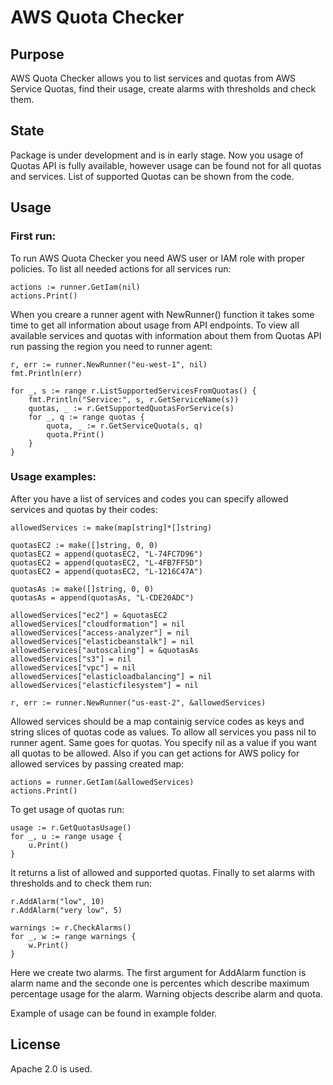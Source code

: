 # AWS Quota Checker
## Purpose
AWS Quota Checker allows you to list services and quotas from AWS Service Quotas, find their usage, create alarms with thresholds and check them.

## State
Package is under development and is in early stage. Now you usage of Quotas API is fully available, however usage can be found not for all quotas and services. List of supported Quotas can be shown from the code.

## Usage
### First run:
To run AWS Quota Checker you need AWS user or IAM role with proper policies. To list all needed actions for all services run:
```golang
actions := runner.GetIam(nil)
actions.Print()
```

When you creare a runner agent with NewRunner() function it takes some time to get all information about usage from API endpoints. To view all available services and quotas with information about them from Quotas API run passing the region you need to runner agent:
```golang
r, err := runner.NewRunner("eu-west-1", nil)
fmt.Println(err)

for _, s := range r.ListSupportedServicesFromQuotas() {
	fmt.Println("Service:", s, r.GetServiceName(s))
	quotas, _ := r.GetSupportedQuotasForService(s)
	for _, q := range quotas {
		quota, _ := r.GetServiceQuota(s, q)
		quota.Print()
	}
}
```
### Usage examples:
After you have a list of services and codes you can specify allowed services and quotas by their codes:
```golang
allowedServices := make(map[string]*[]string)

quotasEC2 := make([]string, 0, 0)
quotasEC2 = append(quotasEC2, "L-74FC7D96")
quotasEC2 = append(quotasEC2, "L-4FB7FF5D")
quotasEC2 = append(quotasEC2, "L-1216C47A")

quotasAs := make([]string, 0, 0)
quotasAs = append(quotasAs, "L-CDE20ADC")

allowedServices["ec2"] = &quotasEC2
allowedServices["cloudformation"] = nil
allowedServices["access-analyzer"] = nil
allowedServices["elasticbeanstalk"] = nil
allowedServices["autoscaling"] = &quotasAs
allowedServices["s3"] = nil
allowedServices["vpc"] = nil
allowedServices["elasticloadbalancing"] = nil
allowedServices["elasticfilesystem"] = nil

r, err := runner.NewRunner("us-east-2", &allowedServices)
```
Allowed services should be a map containig service codes as keys and string slices of quotas code as values. To allow all services you pass nil to runner agent. Same goes for quotas. You specify nil as a value if you want all quotas to be allowed.
Also if you can get actions for AWS policy for allowed services by passing created map:
```golang
actions = runner.GetIam(&allowedServices)
actions.Print()
```
To get usage of quotas run:
```golang
usage := r.GetQuotasUsage()
for _, u := range usage {
	u.Print()
}
```
It returns a list of allowed and supported quotas.
Finally to set alarms with thresholds and to check them run:
```golang
r.AddAlarm("low", 10)
r.AddAlarm("very low", 5)

warnings := r.CheckAlarms()
for _, w := range warnings {
	w.Print()
}
```
Here we create two alarms. The first argument for AddAlarm function is alarm name and the seconde one is percentes which describe maximum percentage usage for the alarm.
Warning objects describe alarm and quota.

Example of usage can be found in example folder.

## License
Apache 2.0 is used.
